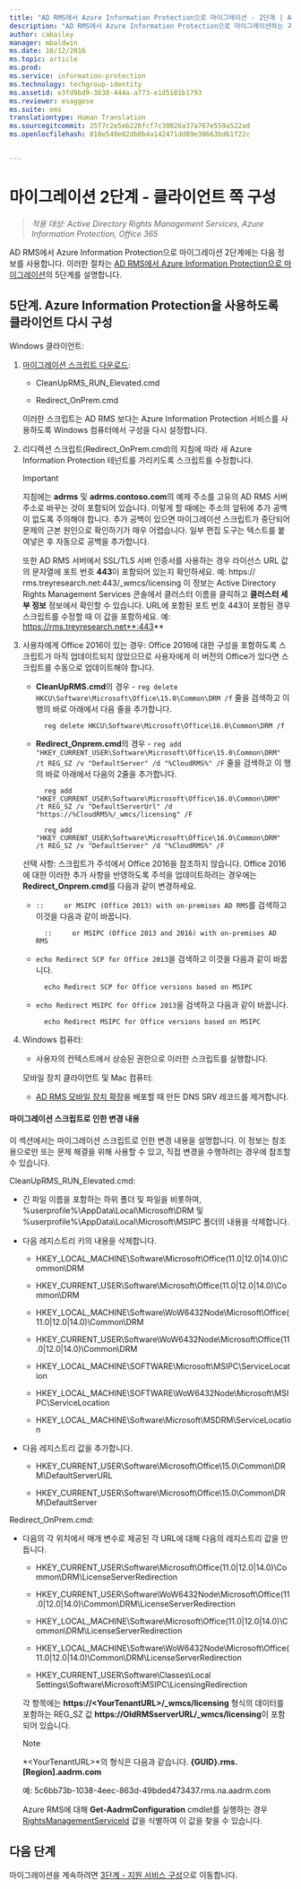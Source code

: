 ```yaml
---
title: "AD RMS에서 Azure Information Protection으로 마이그레이션 - 2단계 | Azure Information Protection"
description: "AD RMS에서 Azure Information Protection으로 마이그레이션하는 과정의 두 번째 단계로, AD RMS에서 Azure Information Protection으로 마이그레이션 5단계가 포함됩니다."
author: cabailey
manager: mbaldwin
ms.date: 10/12/2016
ms.topic: article
ms.prod: 
ms.service: information-protection
ms.technology: techgroup-identity
ms.assetid: e3fd9bd9-3638-444a-a773-e1d5101b1793
ms.reviewer: esaggese
ms.suite: ems
translationtype: Human Translation
ms.sourcegitcommit: 25f7c2e5eb226fcf7c30026a37a767e559a522ad
ms.openlocfilehash: 810e540e02db0b4a142471dd89e30663bd61f22c


---
```

# 마이그레이션 2단계 - 클라이언트 쪽 구성

>*적용 대상: Active Directory Rights Management Services, Azure Information Protection, Office 365*

AD RMS에서 Azure Information Protection으로 마이그레이션 2단계에는 다음 정보를 사용합니다. 이러한 절차는 [AD RMS에서 Azure Information Protection으로 마이그레이션](migrate-from-ad-rms-to-azure-rms.md)의 5단계를 설명합니다.


## 5단계. Azure Information Protection을 사용하도록 클라이언트 다시 구성
Windows 클라이언트:

1.  [마이그레이션 스크립트 다운로드](https://go.microsoft.com/fwlink/?LinkId=524619):

    -   CleanUpRMS_RUN_Elevated.cmd

    -   Redirect_OnPrem.cmd

    이러한 스크립트는 AD RMS 보다는 Azure Information Protection 서비스를 사용하도록 Windows 컴퓨터에서 구성을 다시 설정합니다.

2.  리디렉션 스크립트(Redirect_OnPrem.cmd)의 지침에 따라 새 Azure Information Protection 테넌트를 가리키도록 스크립트를 수정합니다.

    > [!IMPORTANT]
    > 지침에는 **adrms** 및 **adrms.contoso.com**의 예제 주소를 고유의 AD RMS 서버 주소로 바꾸는 것이 포함되어 있습니다. 이렇게 할 때에는 주소의 앞뒤에 추가 공백이 없도록 주의해야 합니다. 추가 공백이 있으면 마이그레이션 스크립트가 중단되어 문제의 근본 원인으로 확인하기가 매우 어렵습니다. 일부 편집 도구는 텍스트를 붙여넣은 후 자동으로 공백을 추가합니다.
    >
    > 또한 AD RMS 서버에서 SSL/TLS 서버 인증서를 사용하는 경우 라이선스 URL 값의 문자열에 포트 번호 **443**이 포함되어 있는지 확인하세요. 예: https:// rms.treyresearch.net:443/_wmcs/licensing 이 정보는 Active Directory Rights Management Services 콘솔에서 클러스터 이름을 클릭하고 **클러스터 세부 정보** 정보에서 확인할 수 있습니다. URL에 포함된 포트 번호 443이 포함된 경우 스크립트를 수정할 때 이 값을 포함하세요. 예: https://rms.treyresearch.net**:443**

3. 사용자에게 Office 2016이 있는 경우: Office 2016에 대한 구성을 포함하도록 스크립트가 아직 업데이트되지 않았으므로 사용자에게 이 버전의 Office가 있다면 스크립트를 수동으로 업데이트해야 합니다.

    - **CleanUpRMS.cmd**의 경우 - `reg delete HKCU\Software\Microsoft\Office\15.0\Common\DRM /f` 줄을 검색하고 이 행의 바로 아래에서 다음 줄을 추가합니다.

            reg delete HKCU\Software\Microsoft\Office\16.0\Common\DRM /f

    - **Redirect_Onprem.cmd**의 경우 - `reg add "HKEY_CURRENT_USER\Software\Microsoft\Office\15.0\Common\DRM" /t REG_SZ /v "DefaultServer" /d "%CloudRMS%" /F` 줄을 검색하고 이 행의 바로 아래에서 다음의 2줄을 추가합니다.

            reg add "HKEY_CURRENT_USER\Software\Microsoft\Office\16.0\Common\DRM" /t REG_SZ /v "DefaultServerUrl" /d "https://%CloudRMS%/_wmcs/licensing" /F 

            reg add "HKEY_CURRENT_USER\Software\Microsoft\Office\16.0\Common\DRM" /t REG_SZ /v "DefaultServer" /d "%CloudRMS%" /F

    선택 사항: 스크립트가 주석에서 Office 2016을 참조하지 않습니다. Office 2016에 대한 이러한 추가 사항을 반영하도록 주석을 업데이트하려는 경우에는 **Redirect_Onprem.cmd**를 다음과 같이 변경하세요.

    - `::     or MSIPC (Office 2013) with on-premises AD RMS`를 검색하고 이것을 다음과 같이 바꿉니다.
    
            ::     or MSIPC (Office 2013 and 2016) with on-premises AD RMS

    - `echo Redirect SCP for Office 2013`을 검색하고 이것을 다음과 같이 바꿉니다.
    
            echo Redirect SCP for Office versions based on MSIPC

    - `echo Redirect MSIPC for Office 2013`을 검색하고 다음과 같이 바꿉니다.
    
            echo Redirect MSIPC for Office versions based on MSIPC

4.  Windows 컴퓨터:

    - 사용자의 컨텍스트에서 상승된 권한으로 이러한 스크립트를 실행합니다.

    모바일 장치 클라이언트 및 Mac 컴퓨터:

    -  [AD RMS 모바일 장치 확장](http://technet.microsoft.com/library/dn673574.aspx)을 배포할 때 만든 DNS SRV 레코드를 제거합니다.

#### 마이그레이션 스크립트로 인한 변경 내용
이 섹션에서는 마이그레이션 스크립트로 인한 변경 내용을 설명합니다. 이 정보는 참조용으로만 또는 문제 해결을 위해 사용할 수 있고, 직접 변경을 수행하려는 경우에 참조할 수 있습니다.

CleanUpRMS_RUN_Elevated.cmd:

-   긴 파일 이름을 포함하는 하위 폴더 및 파일을 비롯하여, %userprofile%\AppData\Local\Microsoft\DRM 및 %userprofile%\AppData\Local\Microsoft\MSIPC 폴더의 내용을 삭제합니다.

-   다음 레지스트리 키의 내용을 삭제합니다.

    -   HKEY_LOCAL_MACHINE\Software\Microsoft\Office\(11.0|12.0|14.0)\Common\DRM

    -   HKEY_CURRENT_USER\Software\Microsoft\Office\(11.0|12.0|14.0)\Common\DRM

    -   HKEY_LOCAL_MACHINE\Software\WoW6432Node\Microsoft\Office\(11.0|12.0|14.0)\Common\DRM

    -   HKEY_CURRENT_USER\Software\WoW6432Node\Microsoft\Office\(11.0|12.0|14.0)\Common\DRM

    -   HKEY_LOCAL_MACHINE\SOFTWARE\Microsoft\MSIPC\ServiceLocation

    -   HKEY_LOCAL_MACHINE\SOFTWARE\WoW6432Node\Microsoft\MSIPC\ServiceLocation

    -   HKEY_LOCAL_MACHINE\Software\Microsoft\MSDRM\ServiceLocation

-   다음 레지스트리 값을 추가합니다.

    -   HKEY_CURRENT_USER\Software\Microsoft\Office\15.0\Common\DRM\DefaultServerURL

    -   HKEY_CURRENT_USER\Software\Microsoft\Office\15.0\Common\DRM\DefaultServer

Redirect_OnPrem.cmd:

-   다음의 각 위치에서 매개 변수로 제공된 각 URL에 대해 다음의 레지스트리 값을 만듭니다.

    -   HKEY_CURRENT_USER\Software\Microsoft\Office\(11.0|12.0|14.0)\Common\DRM\LicenseServerRedirection

    -   HKEY_CURRENT_USER\Software\WoW6432Node\Microsoft\Office\(11.0|12.0|14.0)\Common\DRM\LicenseServerRedirection

    -   HKEY_LOCAL_MACHINE\Software\Microsoft\Office\(11.0|12.0|14.0)\Common\DRM\LicenseServerRedirection

    -   HKEY_LOCAL_MACHINE\Software\WoW6432Node\Microsoft\Office\(11.0|12.0|14.0)\Common\DRM\LicenseServerRedirection

    -   HKEY_CURRENT_USER\Software\Classes\Local Settings\Software\Microsoft\MSIPC\LicensingRedirection

    각 항목에는 **https://&lt;YourTenantURL&gt;/_wmcs/licensing** 형식의 데이터를 포함하는 REG_SZ 값 **https://OldRMSserverURL/_wmcs/licensing**이 포함되어 있습니다.

    > [!NOTE]
    > *&lt;YourTenantURL&gt;*의 형식은 다음과 같습니다. **{GUID}.rms.[Region].aadrm.com**
    > 
    > 예: 5c6bb73b-1038-4eec-863d-49bded473437.rms.na.aadrm.com
    > 
    > Azure RMS에 대해 **Get-AadrmConfiguration** cmdlet를 실행하는 경우 [RightsManagementServiceId](http://msdn.microsoft.com/library/windowsazure/dn629410.aspx) 값을 식별하여 이 값을 찾을 수 있습니다.


## 다음 단계
마이그레이션을 계속하려면 [3단계 - 지원 서비스 구성](migrate-from-ad-rms-phase3.md)으로 이동합니다.


<!--HONumber=Oct16_HO2-->


